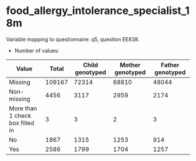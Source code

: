 # food_allergy_intolerance_specialist_18m
Variable mapping to questionnaire: q5, question EE838.
- Number of values:

| Value | Total | Child genotyped | Mother genotyped | Father genotyped |
| ----- | ----- | --------------- | ---------------- | ---------------- |
| Missing | 109167 | 72314 | 68810 | 48044 |
| Non-missing | 4456 | 3117 | 2959 | 2174 |
| More than 1 check box filled in | 3 | 3 | 2 |3 |
| No | 1867 | 1315 | 1253 |914 |
| Yes | 2586 | 1799 | 1704 |1257 |



